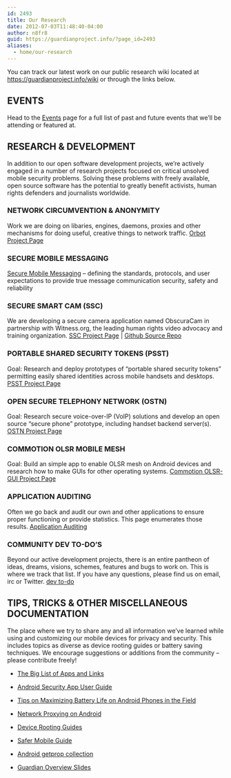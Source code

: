 ```yaml
---
id: 2493
title: Our Research
date: 2012-07-03T11:48:40-04:00
author: n8fr8
guid: https://guardianproject.info/?page_id=2493
aliases:
  - home/our-research
---
```

You can track our latest work on our public research wiki located at <https://guardianproject.info/wiki> or through the links below.

## EVENTS

Head to the <a href="https://guardianproject.info/wiki/Events" rel="nofollow">Events</a> page for a full list of past and future events that we&#8217;ll be attending or featured at.

## RESEARCH & DEVELOPMENT

In addition to our open software development projects, we&#8217;re actively engaged in a number of research projects focused on critical unsolved mobile security problems. Solving these problems with freely available, open source software has the potential to greatly benefit activists, human rights defenders and journalists worldwide.

### NETWORK CIRCUMVENTION & ANONYMITY

Work we are doing on libaries, engines, daemons, proxies and other mechanisms for doing useful, creative things to network traffic. <a href="https://guardianproject.info/wiki/orbot" rel="nofollow">Orbot Project Page</a>

### SECURE MOBILE MESSAGING

[Secure Mobile Messaging](https://guardianproject.info/wiki/Secure_Mobile_Messaging "Secure Mobile Messaging") &#8211; defining the standards, protocols, and user expectations to provide true message communication security, safety and reliability

### SECURE SMART CAM (SSC)

We are developing a secure camera application named ObscuraCam in partnership with Witness.org, the leading human rights video advocacy and training organization. <a href="https://guardianproject.info/wiki/SSC" rel="nofollow">SSC Project Page</a> | <a href="https://github.com/guardianproject/SecureSmartCam/" rel="nofollow">Github Source Repo</a>

### PORTABLE SHARED SECURITY TOKENS (PSST)

Goal: Research and deploy prototypes of &#8220;portable shared security tokens&#8221; permitting easily shared identities across mobile handsets and desktops. <a href="https://guardianproject.info/wiki/PSST" rel="nofollow">PSST Project Page</a>

### OPEN SECURE TELEPHONY NETWORK (OSTN)

Goal: Research secure voice-over-IP (VoIP) solutions and develop an open source &#8220;secure phone&#8221; prototype, including handset backend server(s). <a href="https://guardianproject.info/wiki/OSTN" rel="nofollow">OSTN Project Page</a>

### COMMOTION OLSR MOBILE MESH

Goal: Build an simple app to enable OLSR mesh on Android devices and research how to make GUIs for other operating systems. <a href="https://guardianproject.info/wiki/OLSR-GUI" rel="nofollow">Commotion OLSR-GUI Project Page</a>

### APPLICATION AUDITING

Often we go back and audit our own and other applications to ensure proper functioning or provide statistics. This page enumerates those results. <a href="https://guardianproject.info/wiki/Application_Auditing" rel="nofollow">Application Auditing</a>

### COMMUNITY DEV TO-DO&#8217;S

Beyond our active development projects, there is an entire pantheon of ideas, dreams, visions, schemes, features and bugs to work on. This is where we track that list. If you have any questions, please find us on email, irc or Twitter. [dev to-do](https://guardianproject.info/wiki/Dev_to-do "Dev to-do")

## TIPS, TRICKS & OTHER MISCELLANEOUS DOCUMENTATION

The place where we try to share any and all information we&#8217;ve learned while using and customizing our mobile devices for privacy and security. This includes topics as diverse as device rooting guides or battery saving techniques. We encourage suggestions or additions from the community &#8211; please contribute freely!

  * [The Big List of Apps and Links](https://guardianproject.info/wiki/The_Big_List_of_Apps_and_Links "The Big List of Apps and Links")

  * [Android Security App User Guide](https://guardianproject.info/wiki/Android_Security_App_User_Guide "Android Security App User Guide")

  * [Tips on Maximizing Battery Life on Android Phones in the Field](https://guardianproject.info/wiki/Tips_on_Maximizing_Battery_Life_on_Android_Phones_in_the_Field "Tips on Maximizing Battery Life on Android Phones in the Field")

  * [Network Proxying on Android](https://guardianproject.info/wiki/Network_Proxying_on_Android "Network Proxying on Android")

  * [Device Rooting Guides](https://guardianproject.info/wiki/Device_Rooting_Guides "Device Rooting Guides")

  * [Safer Mobile Guide](https://guardianproject.info/wiki/Safer_Mobile_Guide "Safer Mobile Guide")

  * [Android getprop collection](https://guardianproject.info/wiki/Android_getprop_collection "Android getprop collection")

  * [Guardian Overview Slides](https://guardianproject.info/wiki/Guardian_Overview_Slides "Guardian Overview Slides")